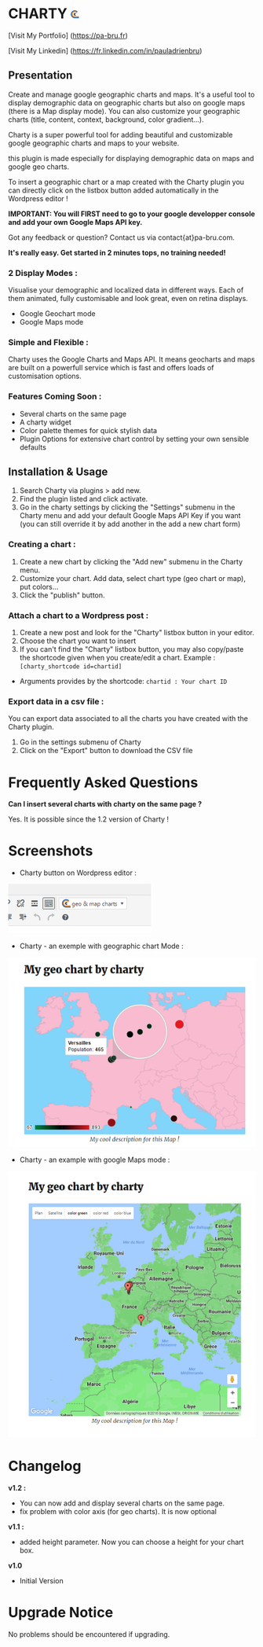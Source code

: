 # CHARTY ![alt tag](assets/charty.png)

[Visit My Portfolio] (https://pa-bru.fr)

[Visit My Linkedin] (https://fr.linkedin.com/in/pauladrienbru)

## Presentation

Create and manage google geographic charts and maps. It's a useful tool to display demographic data on geographic charts but also on google maps (there is a Map display mode).
You can also customize your geographic charts (title, content, context, background, color gradient...).

Charty is a super powerful tool for adding beautiful and customizable google geographic charts and maps to your website. 

this plugin is made especially for displaying demographic data on maps and google geo charts.

To insert a geographic chart or a map created with the Charty plugin you can directly click on the listbox button added automatically in the Wordpress editor !

**IMPORTANT: You will FIRST need to go to your google developper console and add your own Google Maps API key.** 

Got any feedback or question? Contact us via contact{at}pa-bru.com.

**It's really easy. Get started in 2 minutes tops, no training needed!**

### 2 Display Modes :
Visualise your demographic and localized data in different ways. Each of them animated, fully customisable and look great, even on retina displays.
* Google Geochart mode
* Google Maps mode

### Simple and Flexible :
Charty uses the Google Charts and Maps API. It means geocharts and maps are built on a powerfull service which is fast and offers loads of customisation options.

### Features Coming Soon :
* Several charts on the same page
* A charty widget
* Color palette themes for quick stylish data
* Plugin Options for extensive chart control by setting your own sensible defaults

## Installation & Usage

1. Search Charty via plugins > add new.
2. Find the plugin listed and click activate.
3. Go in the charty settings by clicking the "Settings" submenu in the Charty menu and add your default Google Maps API Key if you want (you can still override it by add another in the add a new chart form)

### Creating a chart :

1. Create a new chart by clicking the "Add new" submenu in the Charty menu.
2. Customize your chart. Add data, select chart type (geo chart or map), put colors...
3. Click the "publish" button.

### Attach a chart to a Wordpress post :

1. Create a new post and look for the "Charty" listbox button in your editor.
2. Choose the chart you want to insert
3. If you can't find the "Charty" listbox button, you may also copy/paste the shortcode given when you create/edit a chart. Example : `[charty_shortcode id=chartid]`
  * Arguments provides by the shortcode:
  `chartid : Your chart ID`

### Export data in a csv file :

You can export data associated to all the charts you have created with the Charty plugin.
1. Go in the settings submenu of Charty
2. Click on the "Export" button to download the CSV file

Frequently Asked Questions
===========

**Can I insert several charts with charty on the same page ?**

Yes. It is possible since the 1.2 version of Charty !

Screenshots
===========

- Charty button on Wordpress editor :

![alt tag](assets/screenshot-1.png)

- Charty - an exemple with geographic chart Mode :

![alt tag](assets/screenshot-2.png)

- Charty - an example with google Maps mode :

![alt tag](assets/screenshot-3.png)

Changelog
===========

**v1.2 :**
* You can now add and display several charts on the same page.
* fix problem with color axis (for geo charts). It is now optional

**v1.1 :**
* added height parameter. Now you can choose a height for your chart box.

**v1.0**
* Initial Version

Upgrade Notice
===========
No problems should be encountered if upgrading.
